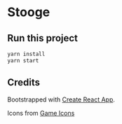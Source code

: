# Stooge

## Run this project
```bash
yarn install
yarn start
```

## Credits
Bootstrapped with [Create React App](https://github.com/facebookincubator/create-react-app).

Icons from [Game Icons](https://game-icons.net/)
